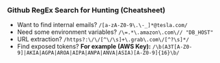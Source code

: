 ### Github RegEx Search for Hunting (Cheatsheet)
- Want to find internal emails?
`/[a-zA-Z0-9\.\-_]*@tesla.com/`
- Need some environment variables?
`/\=.*\.amazon\.com\// "DB_HOST"`
- URL extraction?
`/https?:\/\/[^\/\s]+\.grab\.com\/[^?\s]*/`
- Find exposed tokens?
**For example (AWS Key):**
`/\b(A3T[A-Z0-9]|AKIA|AGPA|AROA|AIPA|ANPA|ANVA|ASIA)[A-Z0-9]{16}\b/`
